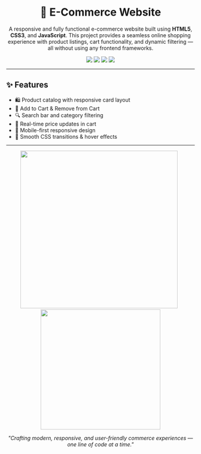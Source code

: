 <h1 align="center">🛒 E-Commerce Website</h1>

<p align="center">
  A responsive and fully functional e-commerce website built using <strong>HTML5</strong>, <strong>CSS3</strong>, and <strong>JavaScript</strong>. This project provides a seamless online shopping experience with product listings, cart functionality, and dynamic filtering — all without using any frontend frameworks.
</p>

<p align="center">
  <img src="https://img.shields.io/badge/HTML5-E34F26?style=flat-square&logo=html5&logoColor=white"/>
  <img src="https://img.shields.io/badge/CSS3-1572B6?style=flat-square&logo=css3&logoColor=white"/>
  <img src="https://img.shields.io/badge/JavaScript-F7DF1E?style=flat-square&logo=javascript&logoColor=black"/>
  <img src="https://img.shields.io/badge/Responsive%20Design-Yes-brightgreen?style=flat-square"/>
</p>

---

## ✨ Features

- 🛍️ Product catalog with responsive card layout  
- 🧺 Add to Cart & Remove from Cart  
- 🔍 Search bar and category filtering  
- 💸 Real-time price updates in cart  
- 📱 Mobile-first responsive design  
- 🎨 Smooth CSS transitions & hover effects

---

<p align="center"> <img src="https://github-readme-stats.vercel.app/api?username=Muhammad-Taha-Ansari&show_icons=true&theme=tokyonight" width="420" /> &nbsp; <img src="https://github-readme-stats.vercel.app/api/top-langs/?username=Muhammad-Taha-Ansari&layout=compact&theme=tokyonight" width="320" /> </p>
<p align="center"><i>"Crafting modern, responsive, and user-friendly commerce experiences — one line of code at a time."</i></p>
